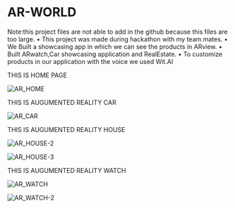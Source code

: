 # AR-WORLD
Note:this project files are not able to add in the github because this files are too large.
• This project was made during hackathon with my team mates.
• We Built a showcasing app in which we can see the products in ARview.
• Built ARwatch,Car showcasing application and RealEstate.
• To customize products in our application with the voice we used Wit.AI

THIS IS HOME PAGE

![AR_HOME](https://user-images.githubusercontent.com/44118231/91143663-80fef500-e6d0-11ea-8c57-821ca7c14e19.jpeg)

THIS IS AUGUMENTED REALITY CAR

![AR_CAR](https://user-images.githubusercontent.com/44118231/91143648-7a707d80-e6d0-11ea-8461-dc5b5f6906ed.jpeg)

THIS IS AUGUMENTED REALITY HOUSE

![AR_HOUSE-2](https://user-images.githubusercontent.com/44118231/91143685-8b20f380-e6d0-11ea-9c89-ff01fef4f92d.jpeg)

![AR_HOUSE-3](https://user-images.githubusercontent.com/44118231/91143711-92e09800-e6d0-11ea-9042-0b1bfa5fe098.jpeg)

THIS IS AUGUMENTED REALITY WATCH

![AR_WATCH](https://user-images.githubusercontent.com/44118231/91143730-996f0f80-e6d0-11ea-8340-b65e1deaff27.jpeg)

![AR_WATCH-2](https://user-images.githubusercontent.com/44118231/91143758-a25fe100-e6d0-11ea-852c-a233725f94bf.jpeg)


